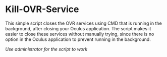 # Kill-OVR-Service
This simple script closes the OVR services using CMD that is running in the background, after closing your Oculus application. The script makes it easier to close these services without manually trying, since there is no option in the Oculus application to prevent running in the background.


*Use administrator for the script to work*

